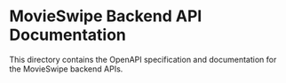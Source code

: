 # MovieSwipe Backend API Documentation

This directory contains the OpenAPI specification and documentation for the MovieSwipe backend APIs.
